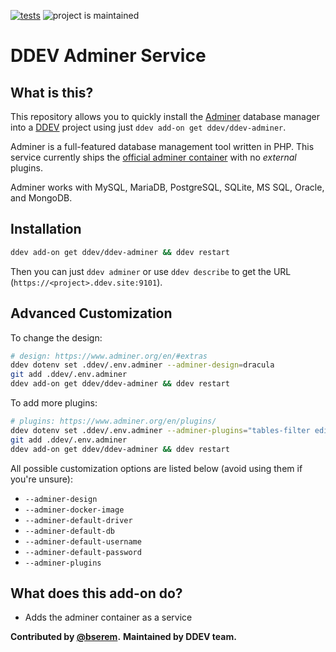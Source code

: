 [![tests](https://github.com/ddev/ddev-adminer/actions/workflows/tests.yml/badge.svg)](https://github.com/ddev/ddev-adminer/actions/workflows/tests.yml) ![project is maintained](https://img.shields.io/maintenance/yes/2025.svg)

# DDEV Adminer Service

## What is this?

This repository allows you to quickly install the [Adminer](https://www.adminer.org/) database manager into a [DDEV](https://ddev.readthedocs.io) project using just `ddev add-on get ddev/ddev-adminer`.

Adminer is a full-featured database management tool written in PHP. This service currently ships the [official adminer container](https://hub.docker.com/_/adminer) with no _external_ plugins.

Adminer works with MySQL, MariaDB, PostgreSQL, SQLite, MS SQL, Oracle, and MongoDB.

## Installation

```sh
ddev add-on get ddev/ddev-adminer && ddev restart
```

Then you can just `ddev adminer` or use `ddev describe` to get the URL (`https://<project>.ddev.site:9101`).

## Advanced Customization

To change the design:

```sh
# design: https://www.adminer.org/en/#extras
ddev dotenv set .ddev/.env.adminer --adminer-design=dracula
git add .ddev/.env.adminer
ddev add-on get ddev/ddev-adminer && ddev restart
```

To add more plugins:

```sh
# plugins: https://www.adminer.org/en/plugins/
ddev dotenv set .ddev/.env.adminer --adminer-plugins="tables-filter edit-calendar"
git add .ddev/.env.adminer
ddev add-on get ddev/ddev-adminer && ddev restart
```

All possible customization options are listed below (avoid using them if you're unsure):

- `--adminer-design`
- `--adminer-docker-image`
- `--adminer-default-driver`
- `--adminer-default-db`
- `--adminer-default-username`
- `--adminer-default-password`
- `--adminer-plugins`

## What does this add-on do?

* Adds the adminer container as a service

**Contributed by [@bserem](https://github.com/bserem).**
**Maintained by DDEV team.**
